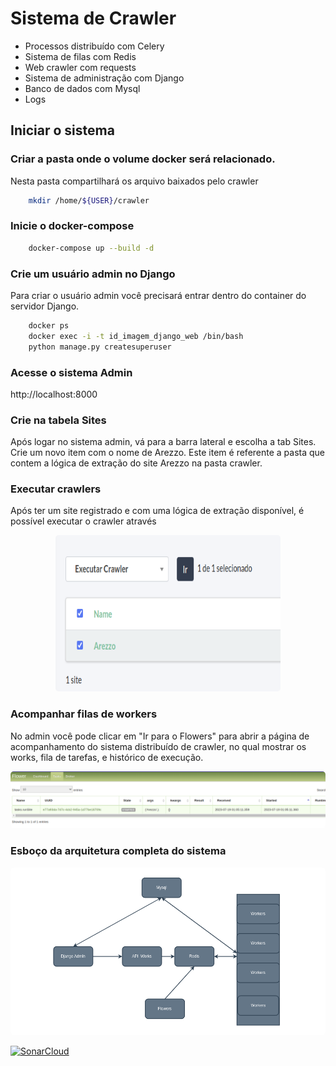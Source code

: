 # Sistema de Crawler

- Processos distribuído com Celery
- Sistema de filas com Redis
- Web crawler com requests
- Sistema de administração com Django
- Banco de dados com Mysql
- Logs

## Iniciar o sistema

### Criar a pasta onde o volume docker será relacionado.
Nesta pasta compartilhará os arquivo baixados pelo crawler

```bash
    mkdir /home/${USER}/crawler
```

### Inicie o docker-compose
```bash
    docker-compose up --build -d
```
### Crie um usuário admin no Django
Para criar o usuário admin você precisará entrar dentro do container do servidor Django.

```bash
    docker ps
    docker exec -i -t id_imagem_django_web /bin/bash
    python manage.py createsuperuser
```

### Acesse o sistema Admin
http://localhost:8000

### Crie na tabela  Sites
Após logar no sistema admin, vá para a barra lateral e escolha a tab Sites. Crie um novo item com o nome de Arezzo. Este item é referente a pasta que contem a lógica de extração do site Arezzo na pasta crawler.

### Executar crawlers
Após ter um site registrado e com uma lógica de extração disponível, é possível executar o crawler através
<p align="center">
<img width="360" style="border-radius: 5px" height="250" src="./images/runCrawler.png" alt="Intro">
</p>


### Acompanhar filas de workers
No admin você pode clicar em "Ir para o Flowers" para abrir a página de acompanhamento do sistema distribuído de crawler, no qual mostrar os works, fila de tarefas, e histórico de execução.
<p align="center">
<img style="border-radius: 5px"  src="./images/flowers.png" alt="Intro">
</p>

### Esboço da arquitetura completa do sistema
<p align="center">
<img style="border-radius: 5px"  src="./images/system.png" alt="Intro">
</p>


[![SonarCloud](https://sonarcloud.io/images/project_badges/sonarcloud-white.svg)](https://sonarcloud.io/summary/new_code?id=edno2819_ProjetoCrawler)